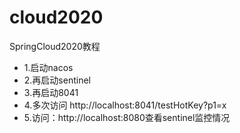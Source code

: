 # cloud2020
SpringCloud2020教程

* 1.启动nacos
* 2.再启动sentinel
* 3.再启动8041
* 4.多次访问 http://localhost:8041/testHotKey?p1=x
* 5.访问：http://localhost:8080查看sentinel监控情况






